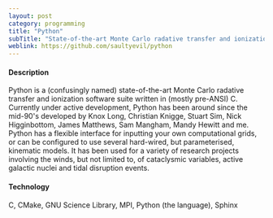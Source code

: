 ```yaml
---
layout: post
category: programming
title: "Python"
subTitle: "State-of-the-art Monte Carlo radative transfer and ionization"
weblink: https://github.com/saultyevil/python
---
```


#### Description

Python is a (confusingly named) state-of-the-art Monte Carlo radative transfer
and ionization software suite written in (mostly pre-ANSI) C. Currently under
active development, Python has been around since the mid-90's developed by Knox
Long, Christian Knigge, Stuart Sim, Nick Higginbottom, James Matthews,
Sam Mangham, Mandy Hewitt and me. Python has a flexible interface for inputting
your own computational grids, or can be configured to use several hard-wired,
but parameterised, kinematic models. It has been used for a variety of research
projects involving the winds, but not limited to, of cataclysmic variables,
active galactic nuclei and tidal disruption events.




#### Technology

C, CMake, GNU Science Library, MPI, Python (the language), Sphinx
